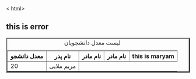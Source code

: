 < html>
<head>
<title>table</title>
<head/>
<body>
<table border="3">
<caption>لیست معدل دانشجویان </caption>
<tr>
<th>معدل دانشجو</th>
<th>نام پدر </th>
<th>نام مادر</th>
<h2>this is error</h2>
<th>نام مادر</th>
<th>this is maryam</th>


</tr>
<tr>
<td>20
     </td>
<td>مریم ملایی</td>
</tr>
</table>
</body>

    










<html/>


